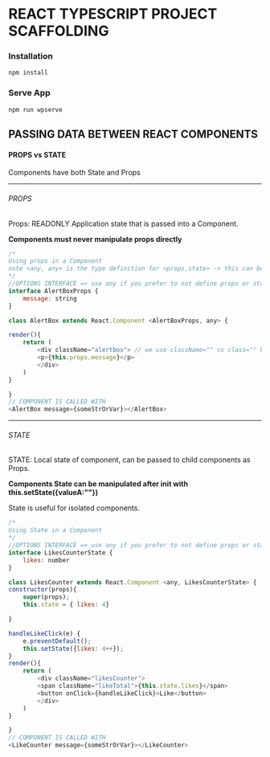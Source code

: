 # REACT TYPESCRIPT PROJECT SCAFFOLDING


### Installation
````
npm install
````


### Serve App
````
npm run wpserve
````


## PASSING DATA BETWEEN REACT COMPONENTS
#### PROPS vs STATE
Components have both State and Props

---
###### PROPS
Props: READONLY Application state that is passed into a Component.

**Components must never manipulate props directly**
````javascript
/*
Using props in a Component
note <any, any> is the type definition for <props,state> -> this can be defined by an interface or any
*/
//OPTIONS INTERFACE => use any if you prefer to not define props or state type
interface AlertBoxProps {
    message: string
}

class AlertBox extends React.Component <AlertBoxProps, any> {

render(){
    return (
        <div className="alertbox"> // we use className="" vs class="" because class is a JS Keyword.
        <p>{this.props.message}</p>
        </div>
    )
}

}
// COMPONENT IS CALLED WITH
<AlertBox message={someStrOrVar}></AlertBox>
````
---
###### STATE
STATE: Local state of component, can be passed to child components as Props.

**Components State can be manipulated after init with this.setState({valueA:""})**

State is useful for isolated components.
````javascript
/*
Using State in a Component
*/
//OPTIONS INTERFACE => use any if you prefer to not define props or state type
interface LikesCounterState {
    likes: number
}

class LikesCounter extends React.Component <any, LikesCounterState> {
constructor(props){
    super(props);
    this.state = { likes: 4}

}

handleLikeClick(e) {
    e.preventDefault();
    this.setState({likes: 4++});
}
render(){
    return (
        <div className="likesCounter">
        <span className="likeTotal">{this.state.likes}</span>
        <button onClick={handleLikeClick}>Like</button>
        </div>
    )
}

}
// COMPONENT IS CALLED WITH
<LikeCounter message={someStrOrVar}></LikeCounter>
````
